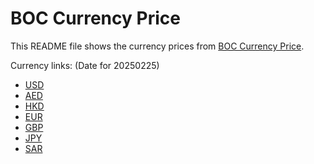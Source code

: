 # BOC Currency Price

This README file shows the currency prices from [BOC Currency Price](https://www.boc.cn/sourcedb/whpj/).

Currency links: (Date for 20250225)

- [USD](https://bocurrencyprice.techina.science/BOC_CURRENCY_PRICE/USD/20250225.json)
- [AED](https://bocurrencyprice.techina.science/BOC_CURRENCY_PRICE/AED/20250225.json)
- [HKD](https://bocurrencyprice.techina.science/BOC_CURRENCY_PRICE/HKD/20250225.json)
- [EUR](https://bocurrencyprice.techina.science/BOC_CURRENCY_PRICE/EUR/20250225.json)
- [GBP](https://bocurrencyprice.techina.science/BOC_CURRENCY_PRICE/GBP/20250225.json)
- [JPY](https://bocurrencyprice.techina.science/BOC_CURRENCY_PRICE/JPY/20250225.json)
- [SAR](https://bocurrencyprice.techina.science/BOC_CURRENCY_PRICE/SAR/20250225.json)
